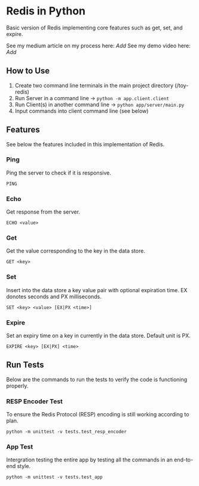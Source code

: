 # Redis in Python
Basic version of Redis implementing core features such as get, set, and expire.

See my medium article on my process here: *Add*
See my demo video here: *Add*

## How to Use

1. Create two command line terminals in the main project directory (/toy-redis)
1. Run Server in a command line -> ```python -m app.client.client```
2. Run Client(s) in another command line -> ```python app/server/main.py```
3. Input commands into client command line (see below)

## Features
See below the features included in this implementation of Redis.

### Ping
Ping the server to check if it is responsive.
```
PING
```

### Echo
Get response from the server.
```
ECHO <value>
```

### Get
Get the value corresponding to the key in the data store.
```
GET <key>
```

### Set
Insert into the data store a key value pair with optional expiration time. EX donotes seconds and PX milliseconds.
```
SET <key> <value> [EX|PX <time>]
```

### Expire
Set an expiry time on a key in currently in the data store. Default unit is PX.
```
EXPIRE <key> [EX|PX] <time>
```

## Run Tests
Below are the commands to run the tests to verify the code is functioning properly. 

### RESP Encoder Test
To ensure the Redis Protocol (RESP) encoding is still working according to plan.
```
python -m unittest -v tests.test_resp_encoder
```

### App Test
Intergration testing the entire app by testing all the commands in an end-to-end style.
```
python -m unittest -v tests.test_app
```


